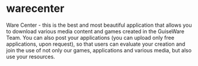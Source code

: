 # warecenter
Ware Center - this is the best and most beautiful application that allows you to download various media content and games created in the GuiseWare Team. You can also post your applications (you can upload only free applications, upon request), so that users can evaluate your creation and join the use of not only our games, applications and various media, but also use your resources.
